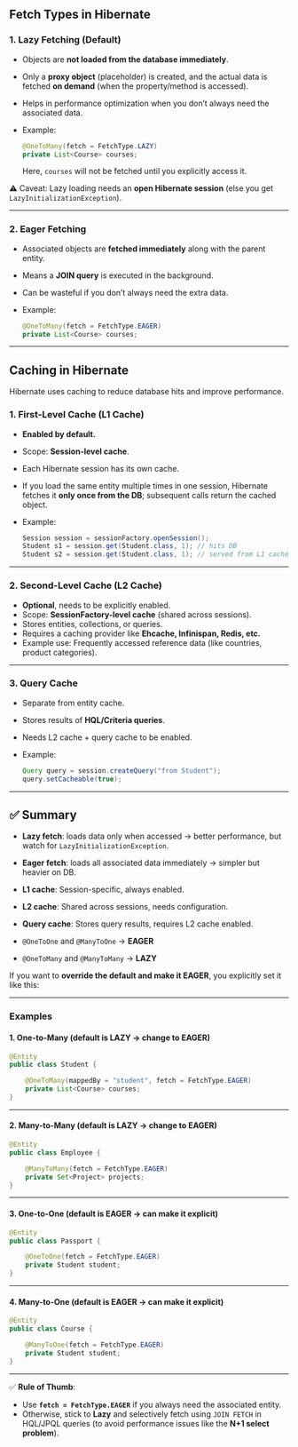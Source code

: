 

## **Fetch Types in Hibernate**

### 1. **Lazy Fetching (Default)**

* Objects are **not loaded from the database immediately**.
* Only a **proxy object** (placeholder) is created, and the actual data is fetched **on demand** (when the property/method is accessed).
* Helps in performance optimization when you don’t always need the associated data.
* Example:

  ```java
  @OneToMany(fetch = FetchType.LAZY)
  private List<Course> courses;
  ```

  Here, `courses` will not be fetched until you explicitly access it.

⚠️ Caveat: Lazy loading needs an **open Hibernate session** (else you get `LazyInitializationException`).

---

### 2. **Eager Fetching**

* Associated objects are **fetched immediately** along with the parent entity.
* Means a **JOIN query** is executed in the background.
* Can be wasteful if you don’t always need the extra data.
* Example:

  ```java
  @OneToMany(fetch = FetchType.EAGER)
  private List<Course> courses;
  ```

---

## **Caching in Hibernate**

Hibernate uses caching to reduce database hits and improve performance.

### 1. **First-Level Cache (L1 Cache)**

* **Enabled by default.**
* Scope: **Session-level cache**.
* Each Hibernate session has its own cache.
* If you load the same entity multiple times in one session, Hibernate fetches it **only once from the DB**; subsequent calls return the cached object.
* Example:

  ```java
  Session session = sessionFactory.openSession();
  Student s1 = session.get(Student.class, 1); // hits DB
  Student s2 = session.get(Student.class, 1); // served from L1 cache
  ```

---

### 2. **Second-Level Cache (L2 Cache)**

* **Optional**, needs to be explicitly enabled.
* Scope: **SessionFactory-level cache** (shared across sessions).
* Stores entities, collections, or queries.
* Requires a caching provider like **Ehcache, Infinispan, Redis, etc.**
* Example use: Frequently accessed reference data (like countries, product categories).

---

### 3. **Query Cache**

* Separate from entity cache.
* Stores results of **HQL/Criteria queries**.
* Needs L2 cache + query cache to be enabled.
* Example:

  ```java
  Query query = session.createQuery("from Student");
  query.setCacheable(true);
  ```

---

## ✅ Summary

* **Lazy fetch**: loads data only when accessed → better performance, but watch for `LazyInitializationException`.
* **Eager fetch**: loads all associated data immediately → simpler but heavier on DB.
* **L1 cache**: Session-specific, always enabled.
* **L2 cache**: Shared across sessions, needs configuration.
* **Query cache**: Stores query results, requires L2 cache enabled.

* `@OneToOne` and `@ManyToOne` → **EAGER**
* `@OneToMany` and `@ManyToMany` → **LAZY**

If you want to **override the default and make it EAGER**, you explicitly set it like this:

---

### **Examples**

#### 1. One-to-Many (default is LAZY → change to EAGER)

```java
@Entity
public class Student {

    @OneToMany(mappedBy = "student", fetch = FetchType.EAGER)
    private List<Course> courses;
}
```

---

#### 2. Many-to-Many (default is LAZY → change to EAGER)

```java
@Entity
public class Employee {

    @ManyToMany(fetch = FetchType.EAGER)
    private Set<Project> projects;
}
```

---

#### 3. One-to-One (default is EAGER → can make it explicit)

```java
@Entity
public class Passport {

    @OneToOne(fetch = FetchType.EAGER)
    private Student student;
}
```

---

#### 4. Many-to-One (default is EAGER → can make it explicit)

```java
@Entity
public class Course {

    @ManyToOne(fetch = FetchType.EAGER)
    private Student student;
}
```

---

✅ **Rule of Thumb**:

* Use **`fetch = FetchType.EAGER`** if you always need the associated entity.
* Otherwise, stick to **Lazy** and selectively fetch using `JOIN FETCH` in HQL/JPQL queries (to avoid performance issues like the **N+1 select problem**).


